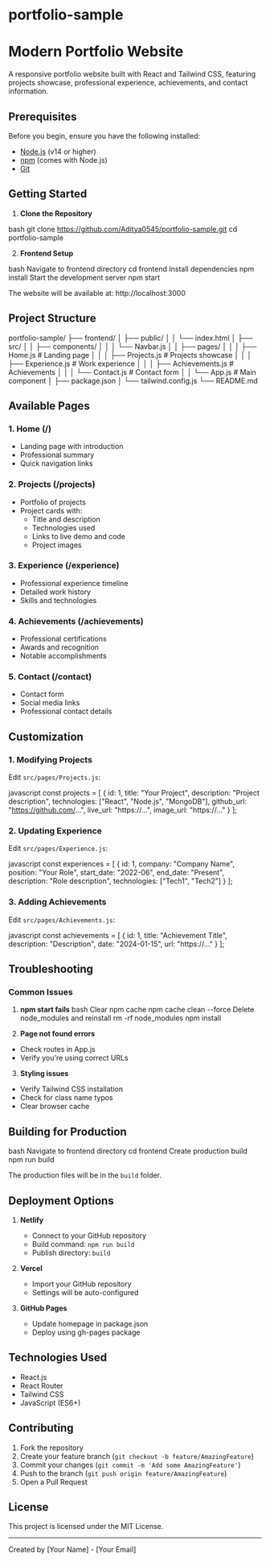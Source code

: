 # portfolio-sample

# Modern Portfolio Website

A responsive portfolio website built with React and Tailwind CSS, featuring projects showcase, professional experience, achievements, and contact information.

## Prerequisites

Before you begin, ensure you have the following installed:
- [Node.js](https://nodejs.org/) (v14 or higher)
- [npm](https://www.npmjs.com/) (comes with Node.js)
- [Git](https://git-scm.com/)

## Getting Started

1. **Clone the Repository**

bash
git clone https://github.com/Aditya0545/portfolio-sample.git
cd portfolio-sample

2. **Frontend Setup**

bash
Navigate to frontend directory
cd frontend
Install dependencies
npm install
Start the development server
npm start

The website will be available at: http://localhost:3000

## Project Structure
portfolio-sample/
├── frontend/
│ ├── public/
│ │ └── index.html
│ ├── src/
│ │ ├── components/
│ │ │ └── Navbar.js
│ │ ├── pages/
│ │ │ ├── Home.js # Landing page
│ │ │ ├── Projects.js # Projects showcase
│ │ │ ├── Experience.js # Work experience
│ │ │ ├── Achievements.js # Achievements
│ │ │ └── Contact.js # Contact form
│ │ └── App.js # Main component
│ ├── package.json
│ └── tailwind.config.js
└── README.md


## Available Pages

### 1. Home (/)
- Landing page with introduction
- Professional summary
- Quick navigation links

### 2. Projects (/projects)
- Portfolio of projects
- Project cards with:
  - Title and description
  - Technologies used
  - Links to live demo and code
  - Project images

### 3. Experience (/experience)
- Professional experience timeline
- Detailed work history
- Skills and technologies

### 4. Achievements (/achievements)
- Professional certifications
- Awards and recognition
- Notable accomplishments

### 5. Contact (/contact)
- Contact form
- Social media links
- Professional contact details

## Customization

### 1. Modifying Projects
Edit `src/pages/Projects.js`:

javascript
const projects = [
{
id: 1,
title: "Your Project",
description: "Project description",
technologies: ["React", "Node.js", "MongoDB"],
github_url: "https://github.com/...",
live_url: "https://...",
image_url: "https://..."
}
];


### 2. Updating Experience
Edit `src/pages/Experience.js`:

javascript
const experiences = [
{
id: 1,
company: "Company Name",
position: "Your Role",
start_date: "2022-06",
end_date: "Present",
description: "Role description",
technologies: ["Tech1", "Tech2"]
}
];


### 3. Adding Achievements
Edit `src/pages/Achievements.js`:

javascript
const achievements = [
{
id: 1,
title: "Achievement Title",
description: "Description",
date: "2024-01-15",
url: "https://..."
}
];


## Troubleshooting

### Common Issues

1. **npm start fails**
bash
Clear npm cache
npm cache clean --force
Delete node_modules and reinstall
rm -rf node_modules
npm install


2. **Page not found errors**
- Check routes in App.js
- Verify you're using correct URLs

3. **Styling issues**
- Verify Tailwind CSS installation
- Check for class name typos
- Clear browser cache

## Building for Production
bash
Navigate to frontend directory
cd frontend
Create production build
npm run build



The production files will be in the `build` folder.

## Deployment Options

1. **Netlify**
   - Connect to your GitHub repository
   - Build command: `npm run build`
   - Publish directory: `build`

2. **Vercel**
   - Import your GitHub repository
   - Settings will be auto-configured

3. **GitHub Pages**
   - Update homepage in package.json
   - Deploy using gh-pages package

## Technologies Used

- React.js
- React Router
- Tailwind CSS
- JavaScript (ES6+)

## Contributing

1. Fork the repository
2. Create your feature branch (`git checkout -b feature/AmazingFeature`)
3. Commit your changes (`git commit -m 'Add some AmazingFeature'`)
4. Push to the branch (`git push origin feature/AmazingFeature`)
5. Open a Pull Request

## License

This project is licensed under the MIT License.

---
Created by [Your Name] - [Your Email]